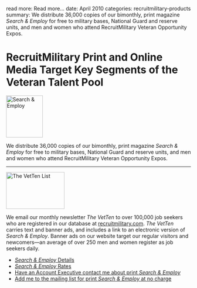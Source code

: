 read more: Read more&hellip;
date: April 2010
categories: recruitmilitary-products
summary: We distribute 36,000 copies of our bimonthly, print magazine *Search &amp; Employ* for free to military bases, National Guard and reserve units, and men and women who attend RecruitMilitary Veteran Opportunity Expos.

# RecruitMilitary Print and Online Media Target Key Segments of the Veteran Talent Pool

<img src="/attachments/search_and_employ_cover.png" class="left" width="100" height="114" alt="Search &amp; Employ" />

We distribute 36,000 copies of our bimonthly, print magazine *Search &amp; Employ* for free to military bases, National Guard and reserve units, and men and women who attend RecruitMilitary Veteran Opportunity Expos.

-----

<img src="/attachments/vetten_list.png" class="right" width="159" height="100" alt="The VetTen List" />

We email our monthly newsletter *The VetTen* to over 100,000 job seekers who are registered in our database at [recruitmilitary.com](http://recruitmilitary.com "RecruitMilitary"). *The VetTen* carries text and banner ads, and includes a link to an electronic version of *Search &amp; Employ*. Banner ads on our website target our regular visitors and newcomers&mdash;an average of over 250 men and women register as job seekers daily.

* [*Search & Employ* Details](http://www2.recruitmilitary.com/employers/search-and-employ)
* [*Search & Employ* Rates](http://docs.recruitmilitary.com/pdf/info_sheet-search_employ_rates.pdf)
* [Have an Account Executive contact me about print *Search &amp; Employ*](http://www2.recruitmilitary.com/contact)
* <a href="mailto:&#x6A;&#x61;&#x79;&#x40;&#x72;&#x65;&#x63;&#x72;&#x75;&#x69;&#x74;&#x6D;&#x69;&#x6C;&#x69;&#x74;&#x61;&#x72;&#x79;&#x2E;&#x63;&#x6F;&#x6D;">Add me to the mailing list for print *Search & Employ* at no charge</a>